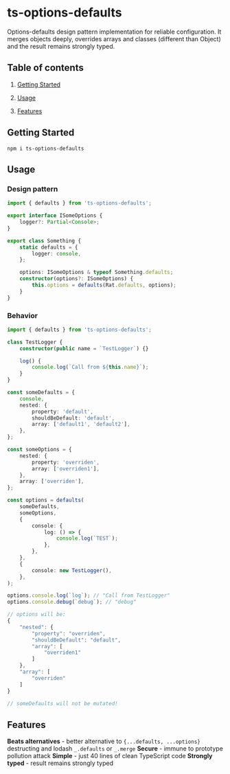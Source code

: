 <p align="center">
    <h1>ts-options-defaults</h1>
    <div>Options-defaults design pattern implementation for reliable configuration. It merges objects deeply, overrides arrays and classes (different than Object) and the result remains strongly typed.</div>
</p>

## Table of contents

1. [Getting Started](#getting-started)

2. [Usage](#usage)

3. [Features](#features)

## Getting Started

`npm i ts-options-defaults`

## Usage

### Design pattern

```ts
import { defaults } from 'ts-options-defaults';

export interface ISomeOptions {
    logger?: Partial<Console>;
}

export class Something {
    static defaults = {
        logger: console,
    };

    options: ISomeOptions & typeof Something.defaults;
    constructor(options?: ISomeOptions) {
        this.options = defaults(Rat.defaults, options);
    }
}
```

### Behavior

```ts
import { defaults } from 'ts-options-defaults';

class TestLogger {
    constructor(public name = `TestLogger`) {}

    log() {
        console.log(`Call from ${this.name}`);
    }
}

const someDefaults = {
    console,
    nested: {
        property: 'default',
        shouldBeDefault: 'default',
        array: ['default1', 'default2'],
    },
};

const someOptions = {
    nested: {
        property: 'overriden',
        array: ['overriden1'],
    },
    array: ['overriden'],
};

const options = defaults(
    someDefaults,
    someOptions,
    {
        console: {
            log: () => {
                console.log(`TEST`);
            },
        },
    },
    {
        console: new TestLogger(),
    },
);

options.console.log(`log`); // "Call from TestLogger"
options.console.debug(`debug`); // "debug"

// options will be:
{
    "nested": {
        "property": "overriden",
        "shouldBeDefault": "default",
        "array": [
            "overriden1"
        ]
    },
    "array": [
        "overriden"
    ]
}

// someDefaults will not be mutated!
```

## Features

**Beats alternatives** - better alternative to `{...defaults, ...options}` destructing and lodash `_.defaults` or `_.merge`
**Secure** - immune to prototype pollution attack
**Simple** - just 40 lines of clean TypeScript code
**Strongly typed** - result remains strongly typed
